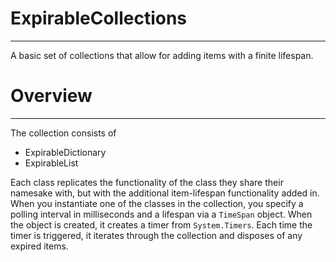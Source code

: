 # ExpirableCollections
---
A basic set of collections that allow for adding items with a finite lifespan. 

# Overview
---
The collection consists of

- ExpirableDictionary
- ExpirableList

Each class replicates the functionality of the class they share their namesake with, but 
with the additional item-lifespan functionality added in. When you instantiate one of the
classes in the collection, you specify a polling interval in milliseconds and a lifespan
via a `TimeSpan` object. When the object is created, it creates a timer from `System.Timers`. 
Each time the timer is triggered, it iterates through the collection and disposes of any
expired items. 
